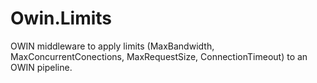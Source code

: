 Owin.Limits
===========

OWIN middleware to apply limits (MaxBandwidth, MaxConcurrentConections, MaxRequestSize, ConnectionTimeout) to an OWIN pipeline.

